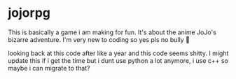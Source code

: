 # jojorpg
This is basically a game i am making for fun.
It's about the anime JoJo's bizarre adventure.
I'm very new to coding so yes pls no bully :pray:

looking back at this code after like a year and this code seems shitty. I might update this if i get the time but i dunt use python a lot anymore, i use c++ so maybe i can migrate to that? 
